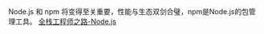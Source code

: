 Node.js 和 npm 将变得至关重要，性能与生态双剑合璧，npm是Node.js的包管理工具。
[全栈工程师之路-Node.js](https://i5ting.github.io/nodejs-fullstack/#701)
